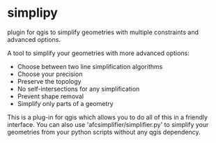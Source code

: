 simplipy
========

plugin for qgis to simplify geometries with multiple constraints and advanced options.


A tool to simplify your geometries with more advanced options:

- Choose between two line simplification algorithms
- Choose your precision
- Preserve the topology
- No self-intersections for any simplification
- Prevent shape removal
- Simplify only parts of a geometry


This is a plug-in for qgis which allows you to do all of this in a friendly interface.
You can also use 'afcsimplifier/simplifier.py' to simplify your geometries from your python scripts without any qgis dependency.
